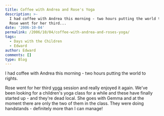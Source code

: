 ```yaml
---
title: Coffee with Andrea and Rose's Yoga
description: >-
  I had coffee with Andrea this morning - two hours putting the world to rights.
  Rose went for her third...
date: '2006-10-04'
permalink: /2006/10/04/coffee-with-andrea-and-roses-yoga/
tags:
  - Days with the Children
  - Edward
author: Edward
comments: []
type: Blog
---
```


I had coffee with Andrea this morning - two hours putting the world to
rights.

Rose went for her third [yoga][1] session and really enjoyed it again.
We\'ve been looking for a children\'s yoga class for a while and these
have finally started up - and they\'re dead local. She goes with Gemma
and at the moment there are only the two of them in the class. They were
doing handstands - definitely more than I can manage!



[1]: https://yogabunnies.co.uk/

